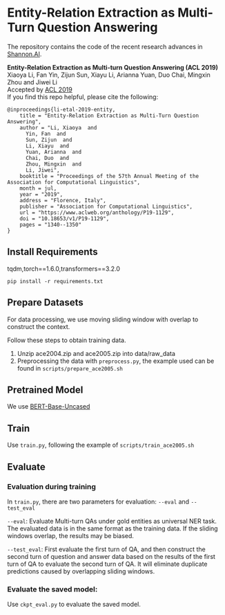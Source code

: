 # Entity-Relation Extraction as Multi-Turn Question Answering
The repository contains the code of the recent research advances in [Shannon.AI](http://www.shannonai.com). 

**Entity-Relation Extraction as Multi-turn Question Answering (ACL 2019)**<br>
Xiaoya Li, Fan Yin, Zijun Sun, Xiayu Li, Arianna Yuan, Duo Chai, Mingxin Zhou and Jiwei Li <br> 
Accepted by [ACL 2019](https://arxiv.org/pdf/1905.05529.pdf) <br>
If you find this repo helpful, please cite the following:
```text
@inproceedings{li-etal-2019-entity,
    title = "Entity-Relation Extraction as Multi-Turn Question Answering",
    author = "Li, Xiaoya  and
      Yin, Fan  and
      Sun, Zijun  and
      Li, Xiayu  and
      Yuan, Arianna  and
      Chai, Duo  and
      Zhou, Mingxin  and
      Li, Jiwei",
    booktitle = "Proceedings of the 57th Annual Meeting of the Association for Computational Linguistics",
    month = jul,
    year = "2019",
    address = "Florence, Italy",
    publisher = "Association for Computational Linguistics",
    url = "https://www.aclweb.org/anthology/P19-1129",
    doi = "10.18653/v1/P19-1129",
    pages = "1340--1350"
}
```


## Install Requirements

tqdm,torch==1.6.0,transformers==3.2.0

`pip install -r requirements.txt`

## Prepare Datasets


For data processing, we use moving sliding window with overlap to construct the context.

Follow these steps to obtain training data.

1. Unzip ace2004.zip and ace2005.zip into data/raw_data
2. Preprocessing the data with `preprocess.py`, the example used can be found in `scripts/prepare_ace2005.sh`

## Pretrained Model

We use [BERT-Base-Uncased](https://huggingface.co/bert-base-uncased)

## Train

Use `train.py`, following the example of `scripts/train_ace2005.sh`

## Evaluate

### Evaluation during training

In `train.py`, there are two parameters for evaluation: `--eval` and `--test_eval`

`--eval`: Evaluate Multi-turn QAs under gold entities as  universal NER task. The evaluated data is in the same format as the training data. If the sliding windows overlap, the results may be biased.

`--test_eval`: First evaluate the first turn of QA, and then construct the second turn of question and answer data based on the results of the first turn of QA to evaluate the second turn of QA. It will eliminate duplicate predictions caused by overlapping sliding windows.

### Evaluate the saved model:

Use `ckpt_eval.py` to evaluate the saved model.